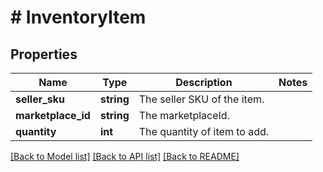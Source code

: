 # # InventoryItem

## Properties

Name | Type | Description | Notes
------------ | ------------- | ------------- | -------------
**seller_sku** | **string** | The seller SKU of the item. |
**marketplace_id** | **string** | The marketplaceId. |
**quantity** | **int** | The quantity of item to add. |

[[Back to Model list]](../../README.md#models) [[Back to API list]](../../README.md#endpoints) [[Back to README]](../../README.md)
